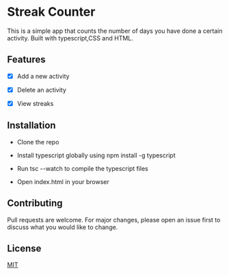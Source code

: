 
# Streak Counter

This is a simple app that counts the number of days you have done a certain activity. Built with typescript,CSS and HTML.

## Features

- [x] Add a new activity

- [x] Delete an activity

- [x] View streaks


## Installation

- Clone the repo

- Install typescript globally using npm install -g typescript

- Run tsc --watch to compile the typescript files

- Open index.html in your browser

## Contributing

Pull requests are welcome. For major changes, please open an issue first to discuss what you would like to change.


## License

[MIT](https://choosealicense.com/licenses/mit/)


